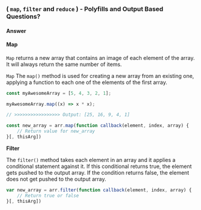 ### ( `map`, `filter` and `reduce` ) - Polyfills and Output Based Questions?

#### Answer

#### Map

`Map` returns a new array that contains an image of each element of the array. It will always return the same number of items.

`Map`
The `map()` method is used for creating a new array from an existing one, applying a function to each one of the elements of the first array.

```js
const myAwesomeArray = [5, 4, 3, 2, 1];

myAwesomeArray.map((x) => x * x);

// >>>>>>>>>>>>>>>>> Output: [25, 16, 9, 4, 1]
```

```js
const new_array = arr.map(function callback(element, index, array) {
    // Return value for new_array
}[, thisArg])
```

**Filter**

The `filter()` method takes each element in an array and it applies a conditional statement against it. If this conditional returns true, the element gets pushed to the output array. If the condition returns false, the element does not get pushed to the output array.

```js
var new_array = arr.filter(function callback(element, index, array) {
    // Return true or false
}[, thisArg])
```
